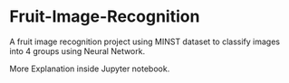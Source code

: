 # Fruit-Image-Recognition

A fruit image recognition project using MINST dataset to classify images into 4 groups using Neural Network.

More Explanation inside Jupyter notebook.
